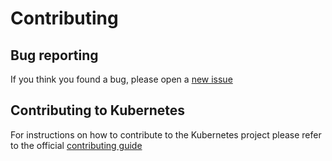 # Contributing

## Bug reporting

If you think you found a bug, please open a [new issue](https://github.com/kubernetes/kops/issues/new)

## Contributing to Kubernetes

For instructions on how to contribute to the Kubernetes project please refer to the official [contributing guide](https://releases.k8s.io/HEAD/CONTRIBUTING.md)
